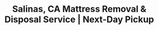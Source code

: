 ---
layout: location.njk
title: "Salinas, CA Mattress Removal & Disposal Service | Next-Day Pickup"
permalink: "/mattress-removal/california/salinas/"
description: "Professional mattress removal in Salinas, CA - heart of the Salad Bowl. Licensed disposal service with next-day pickup. Eco-friendly recycling for $125-180. Agricultural community expert."
state: "California"
city: "Salinas"
stateSlug: "california"
tier: 2
coordinates: 
  lat: 36.6777
  lng: -121.6555
serviceArea: "Monterey County"
zipCodes: ["93901", "93902", "93905", "93906", "93907", "93908"]
phoneNumber: "720-263-6094"
pricing:
  startingPrice: 125
  single: 125
  queen: 155
  king: 180
pageContent:
  heroTitle: "Professional Mattress Removal in Salinas, California"
  heroSubtitle: "Licensed disposal service with next-day pickup across all Salinas neighborhoods. Expert service in the Salad Bowl of America "
  
  whyChooseSection:
    title: "Why Salinas Residents Choose Our Service"
    content: "Salinas's location in the heart of California's agricultural Central Coast creates unique scheduling challenges. Morning coastal fog that rolls in from Monterey Bay affects pickup timing - we schedule appointments after fog lifts but before afternoon heat peaks. Our team understands the seasonal nature of the local economy and can accommodate varying work schedules. We're experienced with the diverse housing types throughout Salinas, from downtown apartments to suburban developments, and coordinate professionally with property managers throughout the city."
  
  serviceAreasTitle: "Service Coverage Across Salinas"
  serviceAreasContent: "Salinas stretches across the fertile Salinas Valley floor from the Gabilan Mountains to the Santa Lucia Range foothills. East Salinas features older neighborhoods with narrow access roads that require careful navigation. Downtown's historic Steinbeck district has street parking restrictions that require advance coordination. The newer residential areas like Creekbridge and Harden Ranch feature modern subdivisions with structured parking arrangements. We adapt our service approach to work efficiently in each area's unique layout and access requirements."
  
  howItWorksTitle: "Simple Salinas Mattress Removal Process"
  howItWorksSteps:
    - title: "Schedule Your Pickup"
      content: "Book online or call (720) 263-6094. We'll confirm your Salinas address and coordinate timing that works with your schedule."
    - title: "Next-Day Service"
      content: "Our team arrives after morning fog clears, typically between 10 AM-6 PM when coastal marine layer lifts. We bring all equipment needed for various housing configurations throughout Salinas."
    - title: "Responsible Disposal"  
      content: "We transport mattresses to certified Monterey County recycling facilities, supporting California's agricultural region environmental goals."
  
  pricingTitle: "Transparent Salinas Mattress Removal Pricing"
  pricingSubtitle: "Fair pricing for Salinas residents. No hidden fees. Includes pickup, transport, and eco-friendly disposal."
  
  aboutServiceTitle: "Salinas's Trusted Mattress Disposal Service" 
  aboutServiceContent: "Salinas - known as the Salad Bowl of America - presents unique logistical challenges for mattress removal services. The city's location 18 miles inland from Monterey creates distinct weather patterns with morning fog followed by hot afternoons that affects our scheduling. We work with property managers throughout the city and adapt to seasonal business patterns that influence housing turnover. Our service handles the diverse range of housing types from downtown historic areas to modern suburban developments, ensuring efficient removal regardless of property configuration."
  
  faqsTitle: "Salinas Mattress Removal Questions"
  faqs:
    - question: "How quickly can you pick up mattresses in Salinas?"
      answer: "We offer next-day pickup service throughout Salinas. Schedule online or call (720) 263-6094. We coordinate around local business schedules and seasonal demands."
    - question: "Do you handle different types of housing in Salinas?"
      answer: "Yes, we service all housing types throughout Salinas including apartment complexes, single-family homes, and various residential configurations. Our team has experience with narrow access roads and challenging pickup situations."
    - question: "What's included in your Salinas service pricing?"
      answer: "Our flat-rate pricing includes pickup from your location, safe transport, and eco-friendly disposal at Monterey County certified facilities. No hidden fees."
    - question: "Can you coordinate pickups in Spanish?"
      answer: "Yes, our team can coordinate service in both English and Spanish to better serve Salinas residents."
    - question: "Do you work around seasonal business patterns?"
      answer: "Absolutely. We understand the seasonal nature of Salinas's economy and can accommodate varying schedules throughout the year."
    - question: "Are you licensed for disposal in Monterey County?"
      answer: "Yes, we maintain all required licensing for waste transport and disposal in Monterey County. We partner only with certified recycling facilities that serve the Central Coast region."
    - question: "What payment methods do you accept in Salinas?"
      answer: "We accept all major credit cards, debit cards, and cash payment upon completion of service."
    - question: "Do you remove mattresses from businesses and farms?"
      answer: "Yes, we serve residential and commercial clients throughout Salinas, including agricultural operations, food processing facilities, and property management companies."
  
  reviewsTitle: "What Salinas Customers Say"
  reviews:
    - name: "Carlos M."
      location: "East Salinas"
      rating: 5
      text: "Needed mattress pickup during busy season when my schedule was packed. They worked around my hours and came when it was convenient. Team was respectful and professional - appreciated that they could communicate in Spanish with my family."
    - name: "Maria G."
      location: "Creekbridge"
      rating: 5  
      text: "Property manager recommended them for our apartment complex. They handled bulk pickup from three units that were turning over. Coordinated everything smoothly and pricing was reasonable."
    - name: "Roberto S."
      location: "North Salinas"
      rating: 5
      text: "Replaced old mattresses before my kids started school. They came after the morning fog lifted and finished before it got too hot. Team was careful with narrow hallway in our apartment and left everything clean."
  
  sidebarStats:
    mattressesRemoved: "847"
    
  heroDescription: "Professional mattress removal in Salinas - the Salad Bowl of America. Serving residents across Monterey County with flexible scheduling that adapts to local seasonal business patterns."
  
  aboutService: "Salinas mattress removal requires understanding of local business rhythms and weather patterns. Our team coordinates around the unique climate created by Salinas's position 18 miles inland from Monterey Bay - morning marine layer fog that lifts by 10-11 AM, followed by hot Valley afternoons. We serve all areas of Salinas from established neighborhoods in East Salinas to newer residential developments like Harden Ranch and Creekbridge. Our service adapts to the seasonal nature of the local economy while providing consistent, professional mattress removal throughout the year."
  
  serviceAreasIntro: "Salinas spans the fertile valley floor from the Gabilan Mountains to coastal foothills, each area presenting unique service challenges:"
  
  environmentalImpact: "Monterey County operates aggressive landfill diversion programs to protect the region's agricultural soil and water resources that sustain California's salad bowl. Each Salinas mattress we recycle diverts approximately 40 pounds of material from county landfills, helping preserve the agricultural land that supports much of the nation's lettuce production. Materials are processed through certified Central Coast recycling facilities, keeping transportation distances minimal while supporting the regional economy. This local approach reduces emissions in the valley while supporting air quality goals."
  
  regulationsCompliance: "Monterey County enforces strict waste management regulations under the Integrated Waste Management Act, with particular attention to protecting agricultural water resources. Illegal dumping carries enhanced penalties due to contamination risks to local irrigation systems. Our service maintains all required Monterey County permits and coordinates with Salinas Municipal Waste Management for proper documentation. We provide customers with certified disposal receipts for their records."
  
  howItWorksScheduling: "Salinas scheduling adapts to local business patterns. We coordinate around seasonal economic cycles that affect the local housing market. Morning appointments start after coastal fog lifts, typically 10 AM or later. We work with property managers throughout the city and can coordinate multiple pickups for efficiency."
  
  howItWorksService: "Our Salinas service includes bilingual coordination capability and flexible payment options. Our trucks are equipped for narrow access roads in older neighborhoods like East Salinas. We adapt to various housing configurations and property management requirements throughout the city."
  
  howItWorksDisposal: "Mattresses from Salinas are transported to certified Monterey County facilities within 25 miles to minimize environmental impact in this agriculturally sensitive region. We coordinate with Central Coast Waste Authority and local recycling partners who understand the importance of protecting the Salinas Valley's soil and water resources. All transport follows county environmental protection protocols with GPS tracking."
neighborhoods:
  - name: "Downtown Salinas"
    zipCodes: ["93901"]
  - name: "East Salinas"
    zipCodes: ["93905"]
  - name: "North Salinas"
    zipCodes: ["93906"]
  - name: "South Salinas"
    zipCodes: ["93907"]
  - name: "West Salinas"
    zipCodes: ["93907"]
  - name: "Creekbridge"
    zipCodes: ["93905"]
  - name: "Harden Ranch"
    zipCodes: ["93908"]
  - name: "Laurel Heights"
    zipCodes: ["93906"]
  - name: "Williams Ranch"
    zipCodes: ["93908"]
  - name: "Santa Rita"
    zipCodes: ["93907"]
  - name: "Northridge"
    zipCodes: ["93906"]
  - name: "Las Palmas"
    zipCodes: ["93901"]
  - name: "Harvest Park"
    zipCodes: ["93901"]
  - name: "Garner"
    zipCodes: ["93905"]
nearbyCities:
  - name: "Los Angeles"
    slug: "los-angeles"
    state: "California"
    stateSlug: "california"
  - name: "San Diego"
    slug: "san-diego" 
    state: "California"
    stateSlug: "california"
  - name: "Sacramento"
    slug: "sacramento"
    state: "California"
    stateSlug: "california"
businessInfo:
  businessName: "A Bedder World - Salinas"
  streetAddress: "Salinas, CA"
  addressLocality: "Salinas" 
  addressRegion: "CA"
  postalCode: "93901"
reviews:
  count: 73
  featured: [
    {
      "name": "Carlos M.",
      "author": "Carlos M.",
      "neighborhood": "East Salinas",
      "text": "Needed mattress pickup during strawberry harvest when my schedule was crazy. They worked around my hours and came when it was convenient for my family. Team was respectful and professional - spoke Spanish which helped my grandmother understand what was happening."
    },
    {
      "name": "Maria G.",
      "author": "Maria G.",
      "neighborhood": "Creekbridge",
      "text": "Property manager recommended them for our apartment complex. They handled bulk pickup from three units that were turning over after harvest season ended. Coordinated everything smoothly and pricing was fair for working families."
    },
    {
      "name": "Roberto S.",
      "author": "Roberto S.",
      "neighborhood": "North Salinas",
      "text": "Replaced old mattresses before my kids started school. They came after the morning fog lifted and finished before it got too hot. Team was careful with narrow hallway in our apartment and left everything clean."
    }
  ]
  
faqs: [
  {
    "question": "How quickly can you pick up mattresses in Salinas?",
    "answer": "We offer next-day pickup service throughout Salinas. Schedule online or call (720) 263-6094. We coordinate around agricultural work schedules and harvest season demands."
  },
  {
    "question": "Do you handle mattress removal from agricultural worker housing?",
    "answer": "Yes, we regularly service apartment complexes and shared housing throughout East Salinas and other agricultural worker communities. Our team has experience with high-density housing situations and narrow access roads."
  },
  {
    "question": "What's included in your Salinas service pricing?",
    "answer": "Our flat-rate pricing includes pickup from your location, safe transport, and eco-friendly disposal at Monterey County certified facilities. No hidden fees - honest pricing for working families."
  },
  {
    "question": "Can you coordinate pickups in Spanish?",
    "answer": "Yes, our team can coordinate service in both English and Spanish to better serve Salinas's diverse agricultural community."
  },
  {
    "question": "Do you work around harvest schedules?",
    "answer": "Absolutely. We understand the seasonal nature of agricultural work and can schedule pickups around busy harvest periods for lettuce, strawberries, and other local crops."
  },
  {
    "question": "Are you licensed for disposal in Monterey County?",
    "answer": "Yes, we maintain all required licensing for waste transport and disposal in Monterey County. We partner only with certified recycling facilities that serve the agricultural Central Coast region."
  },
  {
    "question": "What payment methods do you accept in Salinas?",
    "answer": "We accept all major credit cards, debit cards, and cash payment. We understand agricultural workers often receive cash wages and accommodate various payment preferences."
  },
  {
    "question": "Do you remove mattresses from businesses and farms?",
    "answer": "Yes, we serve residential and commercial clients throughout Salinas, including agricultural operations, food processing facilities, and worker housing providers."
  }
]

localRegulations: "Monterey County waste regulations protect agricultural water resources. Our service ensures complete compliance with all requirements and provides certified disposal documentation."
---